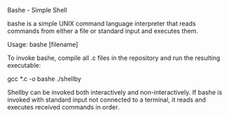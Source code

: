 Bashe - Simple Shell

bashe is a simple UNIX command language interpreter that reads commands from either a file or standard input and executes them.

Usage: bashe [filename]

To invoke bashe, compile all .c files in the repository and run the resulting executable:

gcc *.c -o bashe
./shellby

Shellby can be invoked both interactively and non-interactively. If bashe is invoked with standard input not connected to a terminal, it reads and executes received commands in order.
